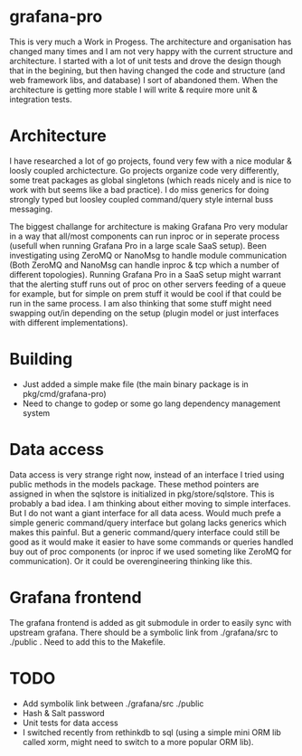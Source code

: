 grafana-pro
===========

This is very much a Work in Progess. The architecture and organisation has changed many times and I am not very happy
with the current structure and architecture. I started with a lot of unit tests and drove the design though that in 
the begining, but then having changed the code and structure (and web framework libs, and database) I sort of 
abandoned them. When the architecture is getting more stable I will write & require more unit & integration tests. 

# Architecture
I have researched a lot of go projects, found very few with a nice modular & loosly coupled archictecture. Go projects 
organize code very differently, some treat packages as global singletons (which reads nicely and is nice to work with 
but seems like a bad practice). I do miss generics for doing strongly typed but loosley coupled command/query style
internal buss messaging. 

The biggest challange for architecture is making Grafana Pro very modular in a way that all/most components can 
run inproc or in seperate process (usefull when running Grafana Pro in a large scale SaaS setup). Been investigating 
using ZeroMQ or NanoMsg to handle module communication (Both ZeroMQ and NanoMsg can handle inproc & tcp which a number of 
different topologies). Running Grafana Pro in a SaaS setup might warrant that the alerting stuff runs out of proc on 
other servers feeding of a queue for example, but for simple on prem stuff it would be cool if that could be run in the 
same process. I am also thinking that some stuff might need swapping out/in depending on the setup (plugin model or just
interfaces with different implementations). 

# Building
* Just added a simple make file (the main binary package is in pkg/cmd/grafana-pro)
* Need to change to godep or some go lang dependency management system

# Data access
Data access is very strange right now, instead of an interface I tried using public methods in the models package.
These method pointers are assigned in when the sqlstore is initialized in pkg/store/sqlstore. This is probably a 
bad idea. I am thinking about either moving to simple interfaces. But I do not want a giant interface for all 
data acess. Would much prefe a simple generic command/query interface but golang lacks generics which makes this 
painful. But a generic command/query interface could still be good as it would make it easier to have some commands or
queries handled buy out of proc components (or inproc if we used someting like ZeroMQ for communication). Or it 
could be overengineering thinking like this. 

# Grafana frontend
The grafana frontend is added as git submodule in order to easily sync with upstream grafana. 
There should be a symbolic link from ./grafana/src to ./public . Need to add this to the Makefile. 

# TODO
* Add symbolik link between ./grafana/src ./public
* Hash & Salt password
* Unit tests for data access 
* I switched recently from rethinkdb to sql (using a simple mini ORM lib called xorm, might need to switch to a more 
popular ORM lib). 

